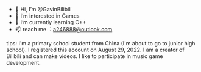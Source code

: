 - 👋 Hi, I’m @GavinBilibili
- 👀 I’m interested in Games
- 🌱 I’m currently learning C++
- 📫 reach me ：a246888@outlook.com

<!---
GavinBilibili/GavinBilibili is a ✨ special ✨ repository because its `README.md` (this file) appears on your GitHub profile.
You can click the Preview link to take a look at your changes.
--->
tips:
I'm a primary school student from China (I'm about to go to junior high school).
I registered this account on August 29, 2022.
I am a creator of Bilibili and can make videos. I like to participate in  music game development.
